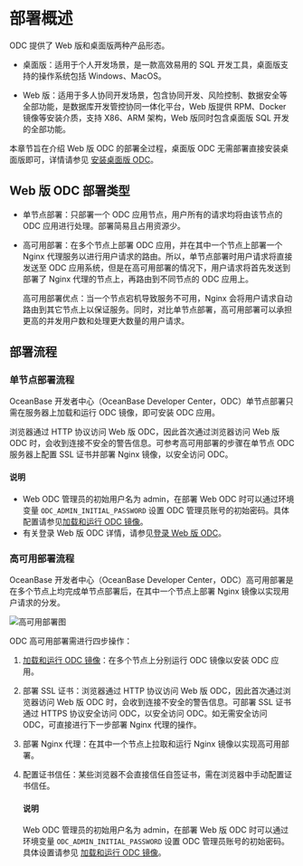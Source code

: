 # 部署概述

ODC 提供了 Web 版和桌面版两种产品形态。

- 桌面版：适用于个人开发场景，是一款高效易用的 SQL 开发工具，桌面版支持的操作系统包括 Windows、MacOS。

- Web 版：适用于多人协同开发场景，包含协同开发、风险控制、数据安全等全部功能，是数据库开发管控协同一体化平台，Web 版提供 RPM、Docker 镜像等安装介质，支持 X86、ARM 架构，Web 版同时包含桌面版 SQL 开发的全部功能。

本章节旨在介绍 Web 版 ODC 的部署全过程，桌面版 ODC 无需部署直接安装桌面版即可，详情请参见 [安装桌面版 ODC](../300.quickstart/100.client-odc-quickstart/200.quickstart-install-odc.md)。

## Web 版 ODC 部署类型

- 单节点部署：只部署一个 ODC 应用节点，用户所有的请求均将由该节点的 ODC 应用进行处理。部署简易且占用资源少。

- 高可用部署：在多个节点上部署 ODC 应用，并在其中一个节点上部署一个 Nginx 代理服务以进行用户请求的路由。所以，单节点部署时用户请求将直接发送至 ODC 应用系统，但是在高可用部署的情况下，用户请求将首先发送到部署了 Nginx 代理的节点上，再路由到不同节点的 ODC 应用上。

  高可用部署优点：当一个节点宕机导致服务不可用，Nginx 会将用户请求自动路由到其它节点上以保证服务。同时，对比单节点部署，高可用部署可以承担更高的并发用户数和处理更大数量的用户请求。

## 部署流程

### 单节点部署流程

OceanBase 开发者中心（OceanBase Developer Center，ODC）单节点部署只需在服务器上加载和运行 ODC 镜像，即可安装 ODC 应用。

浏览器通过 HTTP 协议访问 Web 版 ODC，因此首次通过浏览器访问 Web 版 ODC 时，会收到连接不安全的警告信息。可参考高可用部署的步骤在单节点 ODC 服务器上配置 SSL 证书并部署 Nginx 镜像，以安全访问 ODC。

<main id="notice" type='explain'>
   <h4>说明</h4>
   <ul><li>Web ODC 管理员的初始用户名为 admin，在部署 Web ODC 时可以通过环境变量 <code>ODC_ADMIN_INITIAL_PASSWORD</code> 设置 ODC 管理员账号的初始密码。具体配置请参见<a href="300.deploy-single-odc-images.md">加载和运行 ODC 镜像</a>。</li>
   <li>有关登录 Web 版 ODC 详情，请参见<a href="300.quickstart/200.web-odc-quickstart/200.quickstart-deployment-odc.md">登录 Web 版 ODC</a>。</ul>
</main>

### 高可用部署流程

OceanBase 开发者中心（OceanBase Developer Center，ODC）高可用部署是在多个节点上均完成单节点部署后，在其中一个节点上部署 Nginx 镜像以实现用户请求的分发。

![高可用部署图](https://obbusiness-private.oss-cn-shanghai.aliyuncs.com/doc/img/odc/400/%E9%83%A8%E7%BD%B2%E9%AB%98%E5%8F%AF%E7%94%A8.png)

ODC 高可用部署需进行四步操作：

1. [加载和运行 ODC 镜像](400.deploy-ha-odc-images.md)：在多个节点上分别运行 ODC 镜像以安装 ODC 应用。

2. 部署 SSL 证书：浏览器通过 HTTP 协议访问 Web 版 ODC，因此首次通过浏览器访问 Web 版 ODC 时，会收到连接不安全的警告信息。可部署 SSL 证书通过 HTTPS 协议安全访问 ODC，以安全访问 ODC。如无需安全访问 ODC，可直接进行下一步部署 Nginx 代理的操作。

3. 部署 Nginx 代理：在其中一个节点上拉取和运行 Nginx 镜像以实现高可用部署。

4. 配置证书信任：某些浏览器不会直接信任自签证书，需在浏览器中手动配置证书信任。

   <main id="notice" type='explain'>
    <h4>说明</h4>
    <p>Web ODC 管理员的初始用户名为 admin，在部署 Web 版 ODC 时可以通过环境变量 <code>ODC_ADMIN_INITIAL_PASSWORD</code> 设置 ODC 管理员账号的初始密码。具体设置请参见 <a href="400.deploy-ha-odc-images.md">加载和运行 ODC 镜像</a>。</p>
   </main>
